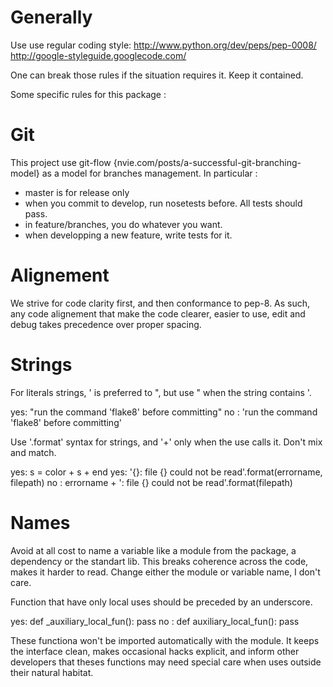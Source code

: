 Generally
=========

Use use regular coding style:
http://www.python.org/dev/peps/pep-0008/
http://google-styleguide.googlecode.com/

One can break those rules if the situation requires it. Keep it contained.


Some specific rules for this package :

Git
===

This project use git-flow {nvie.com/posts/a-successful-git-branching-model}
as a model for branches management. In particular :
- master is for release only
- when you commit to develop, run nosetests before. All tests should pass.
- in feature/branches, you do whatever you want.
- when developping a new feature, write tests for it.


Alignement
==========

We strive for code clarity first, and then conformance to pep-8.
As such, any code alignement that make the code clearer, easier to use,
edit and debug takes precedence over proper spacing.


Strings
=======

For literals strings, ' is preferred to ", but use " when the string contains '.

yes: "run the command 'flake8' before committing"
no : 'run the command \'flake8\' before committing'


Use '.format' syntax for strings, and '+' only when the use calls it.
Don't mix and match.

yes: s = color + s + end
yes: '{}: file {} could not be read'.format(errorname, filepath)
no : errorname + ': file {} could not be read'.format(filepath)


Names
=====

Avoid at all cost to name a variable like a module from the package, a
dependency or the standart lib.
This breaks coherence across the code, makes it harder to read.
Change either the module or variable name, I don't care.


Function that have only local uses should be preceded by an underscore.

yes: def _auxiliary_local_fun():
         pass
no : def auxiliary_local_fun():
         pass

These functiona won't be imported automatically with the module.
It keeps the interface clean, makes occasional hacks explicit, and inform other
developers that theses functions may need special care when uses outside their
natural habitat.
